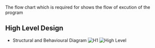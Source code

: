The flow chart which is required for shows the flow of excution of the program
## High Level Design
- Structural and Behavioural Diagram
![H1](https://user-images.githubusercontent.com/94169511/142765479-7d80e294-0989-452e-91d9-af8d37c72750.jpg)
![High Level](https://user-images.githubusercontent.com/94169511/142765562-e898fe4c-a04d-40f1-af89-2bc005d1df9a.jpg)
